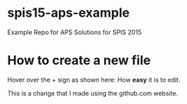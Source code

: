# spis15-aps-example
Example Repo for APS Solutions for SPIS 2015

# How to create a new file

Hover over the + sign as shown here:
How **easy** it is to edit.

This is a change that I made using the github.com website.


